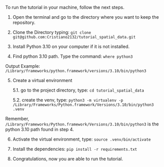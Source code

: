 To run the tutorial in your machine, follow the next steps. 

  

1. Open the terminal and go to the directory where you want to keep the repository. 

  

2. Clone the Directory typing: `git clone git@github.com:Cristiano2132/tutorial_spatial_data.git`

 

3. Install Python 3.10 on your computer if it is not installed. 

 

4. Find python 3.10 path. Type the command: `where python3`

Output Example: `/Library/frameworks/python.framework/versions/3.10/bin/python3`

  

5. Create a virtual environment 

	5.1. go to the project directory, type: `cd tutorial_spatial_data`

	5.2. create the venv, type: `python3 -m virtualenv -p /Library/Frameworks/Python.framework/Versions/3.10/bin/python3 .venv`

Remember,  `/Library/Frameworks/Python.framework/Versions/3.10/bin/python3` is the python 3.10 path found in step 4. 

6. Activate the virtual environment, type: `source .venv/bin/activate`

 

7. Install the dependencies: `pip install -r requirements.txt`

 

8. Congratulations, now you are able to run the tutorial. 
